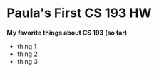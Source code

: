 
# Paula's First CS 193 HW
**My favorite things about CS 193 (so far)** 
- thing 1
- thing 2
- thing 3 

